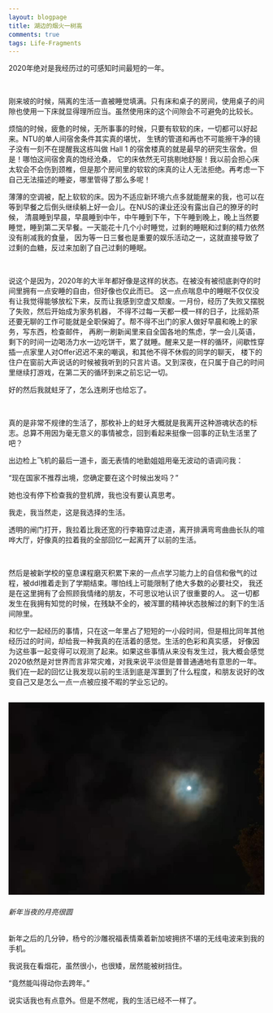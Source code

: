 ```yaml
---
layout: blogpage
title: 湖边的烟火一树高
comments: true
tags: Life-Fragments
---
```


2020年绝对是我经历过的可感知时间最短的一年。

<br />

  
刚来坡的时候，隔离的生活一直被睡觉填满。只有床和桌子的房间，使用桌子的间隙也使用一下床就显得理所应当。虽然使用床的这个间隙会不可避免的比较长。

烦恼的时候，疲惫的时候，无所事事的时候，只要有软软的床，一切都可以好起来。NTU的单人间宿舍条件其实真的堪忧，
生锈的管道和再也不可能擦干净的镜子没有一刻不在提醒我这栋叫做 Hall 1 的宿舍楼真的就是最早的研究生宿舍。但是！哪怕这间宿舍真的饱经沧桑，
它的床依然无可挑剔地舒服！我以前会担心床太软会不会伤到颈椎，但是那个房间里的软软的床真的让人无法拒绝。再考虑一下自己无法描述的睡姿，哪里管得了那么多呢！

薄薄的空调被，配上软软的床。因为不适应新环境六点多就能醒来的我，也可以在等到早餐之后倒头继续躺上好一会儿。在NUS的课业还没有露出自己的獠牙的时候，
清晨睡到早晨，早晨睡到中午，中午睡到下午，下午睡到晚上，晚上当然要睡觉，睡到第二天早餐。一天能花十几个小时睡觉，过剩的睡眠和过剩的精力依然没有削减我的食量，
因为等一日三餐也是重要的娱乐活动之一，这就直接导致了过剩的血糖，反过来加剧了自己过剩的睡眠。

<br />

说这个是因为，2020年的大半年都好像是这样的状态。在被没有被彻底剥夺的时间里拥有一点安睡的自由，但好像也仅此而已。
这一点点喘息中的睡眠不仅仅没有让我觉得能够放松下来，反而让我感到空虚又颓废。一月份，经历了失败又摆脱了失败，然后开始成为家务机器，
不得不过每一天都一模一样的日子，比摇奶茶还要无聊的工作可能就是全职保姆了。帮不得不出门的家人做好早晨和晚上的家务，写东西，检查邮件，
再刷一刷新闻里来自全国各地的焦虑，学一会儿英语，
剩下的时间一边喝汤力水一边吃饼干，累了就睡。醒来又是一样的循环，间歇性穿插一点家里人对Offer迟迟不来的嘲讽，和其他不得不休假的同学的聊天，
楼下的住户在窗前大声说话的时候被我听到的只言片语。又到深夜，在只属于自己的时间里继续打游戏，在第二天的循环到来之前忘记一切。

好的然后我就蛀牙了，怎么连刷牙也给忘了。

<br />

真的是非常不规律的生活了，那枚补上的蛀牙大概就是我离开这种游魂状态的标志。总算不用因为毫无意义的事情被念，回到看起来挺像一回事的正轨生活里了吧？

出边检上飞机的最后一道卡，面无表情的地勤姐姐用毫无波动的语调问我：

“现在国家不推荐出境，您确定要在这个时候出发吗？”

她也没有停下检查我的登机牌，我也没有要认真思考。

我走，我当然走，这是我选择的生活。

透明的闸门打开，我拉着比我还宽的行李箱穿过走道，离开排满弯弯曲曲长队的喧哗大厅，好像真的拉着我的全部回忆一起离开了以前的生活。

<br />

然后是被新学校的窒息课程磨灭积累下来的一点点学习能力上的自信和傲气的过程，被ddl推着走到了学期结束。哪怕线上可能限制了绝大多数的必要社交，
我还是在这里拥有了会照顾我情绪的朋友，不可思议地认识了很重要的人。
这一切都发生在我拥有知觉的时候，在残缺不全的，被浑噩的精神状态肢解过的剩下的生活间隙里。

和忆宁一起经历的事情，只在这一年里占了短短的一小段时间，但是相比同年其他经历过的时间，却给我一种我真的在活着的感觉。生活的色彩和真实感，
好像因为这些事一起变得可以观测了起来。如果这些事情从来没有发生过，我大概会感觉2020依然是对世界而言非常灾难，对我来说平淡但是普普通通地有意思的一年。
我们在一起的回忆让我发现以前的生活到底是浑噩到了什么程度，和朋友说好的改变自己又是怎么一点一点被应接不暇的学业忘记的。

<br />

<div class="hovereffect">
    <div class="illustration" >
        <a class="chocolat-image"  href="/images/illustration/2021-01-01/moon.jpg"><img src="/images/illustration/2021-01-01/moon.jpg" class="img-responsive" alt="月"></a>
        <h6>新年当夜的月亮很圆</h6>
    </div>
</div>

新年之后的几分钟，杨兮的沙雕祝福表情乘着新加坡拥挤不堪的无线电波来到我的手机。

我说我在看烟花，虽然很小，也很矮，居然能被树挡住。

“竟然能叫得动你去跨年。”

说实话我也有点意外。但是不然呢，我的生活已经不一样了。
